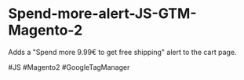 # Spend-more-alert-JS-GTM-Magento-2

Adds a "Spend more 9.99€ to get free shipping" alert to the cart page.

#JS
#Magento2
#GoogleTagManager
